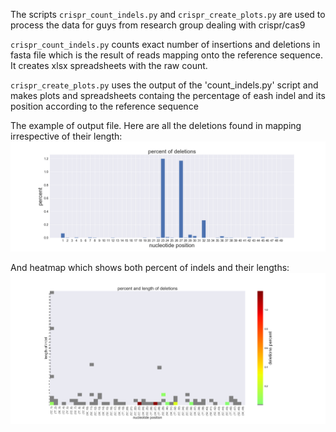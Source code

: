 The scripts `crispr_count_indels.py` and `crispr_create_plots.py` are used to process the data for guys from research group dealing with crispr/cas9 

`crispr_count_indels.py` counts exact number of insertions and deletions in fasta file which is the result of reads mapping onto the reference sequence. It creates xlsx spreadsheets with the raw count.

`crispr_create_plots.py` uses the output of the 'count_indels.py' script and makes plots and spreadsheets containg the percentage of eash indel and its position according to the reference sequence

The example of output file. Here are all the deletions found in mapping irrespective of their length: 
![bars](example_output/dels_bars.png)

And heatmap which shows both percent of indels and their lengths:
![heatmap](example_output/dels_heatmap.png)
